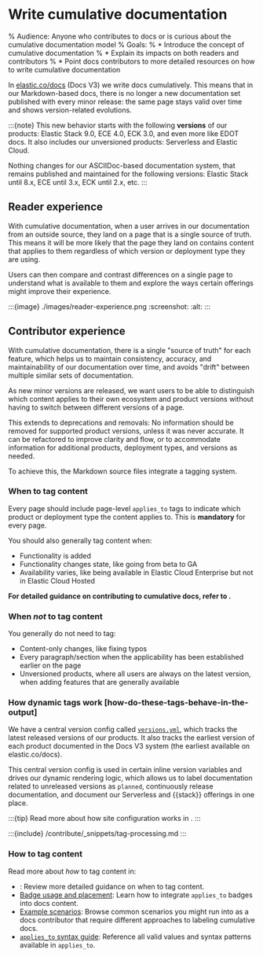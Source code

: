 # Write cumulative documentation

% Audience: Anyone who contributes to docs or is curious about the cumulative documentation model
% Goals:
%   * Introduce the concept of cumulative documentation
%   * Explain its impacts on both readers and contributors
%   * Point docs contributors to more detailed resources on how to write cumulative documentation

In [elastic.co/docs](https://elastic.co/docs) (Docs V3) we write docs cumulatively. This means that in our Markdown-based docs, there is no longer a new documentation set published with every minor release: the same page stays valid over time and shows version-related evolutions.

:::{note}
This new behavior starts with the following **versions** of our products: Elastic Stack 9.0, ECE 4.0, ECK 3.0, and even more like EDOT docs. It also includes our unversioned products: Serverless and Elastic Cloud.

Nothing changes for our ASCIIDoc-based documentation system, that remains published and maintained for the following versions: Elastic Stack until 8.x, ECE until 3.x, ECK until 2.x, etc.
:::

## Reader experience

With cumulative documentation, when a user arrives in our documentation from an outside source, they land on a page that is a single source of truth. This means it will be more likely that the page they land on contains content that applies to them regardless of which version or deployment type they are using.

Users can then compare and contrast differences on a single page to understand what is available to them and explore the ways certain offerings might improve their experience.

:::{image} ./images/reader-experience.png
:screenshot:
:alt:
:::

## Contributor experience

With cumulative documentation, there is a single "source of truth" for each feature, which helps us to maintain consistency, accuracy, and maintainability of our documentation over time, and avoids "drift" between multiple similar sets of documentation.

As new minor versions are released, we want users to be able to distinguish which content applies to their own ecosystem and product versions without having to switch between different versions of a page.

This extends to deprecations and removals: No information should be removed for supported product versions, unless it was never accurate. It can be refactored to improve clarity and flow, or to accommodate information for additional products, deployment types, and versions as needed.

To achieve this, the Markdown source files integrate a tagging system.

### When to tag content

Every page should include page-level `applies_to` tags to indicate which product or deployment type
the content applies to. This is **mandatory** for every page.

You should also generally tag content when:

* Functionality is added
* Functionality changes state, like going from beta to GA
* Availability varies, like being available in Elastic Cloud Enterprise but not in Elastic Cloud Hosted

**For detailed guidance on contributing to cumulative docs, refer to [](/contribute/cumulative-docs/guidelines.md).**

### When _not_ to tag content

You generally do not need to tag:

* Content-only changes, like fixing typos
* Every paragraph/section when the applicability has been established earlier on the page
* Unversioned products, where all users are always on the latest version,
  when adding features that are generally available

### How dynamic tags work [how-do-these-tags-behave-in-the-output]

We have a central version config called [`versions.yml`](https://github.com/elastic/docs-builder/blob/main/config/versions.yml), which tracks the latest released versions of our products. It also tracks the earliest version of each product documented in the Docs V3 system (the earliest available on elastic.co/docs).

This central version config is used in certain inline version variables and drives our dynamic rendering logic, which allows us to label documentation related to unreleased versions as `planned`, continuously release documentation, and document our Serverless and {{stack}} offerings in one place.

:::{tip}
Read more about how site configuration works in [](/configure/site/index.md).
:::

:::{include} /contribute/_snippets/tag-processing.md
:::

### How to tag content

Read more about _how_ to tag content in:

* [](/contribute/cumulative-docs/guidelines.md):
  Review more detailed guidance on when to tag content.
* [Badge usage and placement](/contribute/cumulative-docs/badge-placement.md):
  Learn how to integrate `applies_to` badges into docs content.
* [Example scenarios](/contribute/cumulative-docs/example-scenarios.md):
  Browse common scenarios you might run into as a docs contributor that require different approaches to labeling cumulative docs.
* [`applies_to` syntax guide](/syntax/applies.md):
  Reference all valid values and syntax patterns available in `applies_to`.
